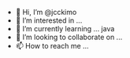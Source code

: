 - 👋 Hi, I’m @jcckimo
- 👀 I’m interested in ...
- 🌱 I’m currently learning ... java
- 💞️ I’m looking to collaborate on ...
- 📫 How to reach me ...

<!---
jcckimo/jcckimo is a ✨ special ✨ repository because its `README.md` (this file) appears on your GitHub profile.
You can click the Preview link to take a look at your changes.
--->
